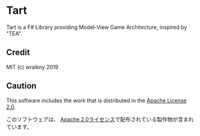# Tart
Tart is a F# Library providing Model-View Game Architecture, inspired by "TEA". 

## Credit
MIT (c) wraikny 2019  

## Caution
This software includes the work that is distributed in the [Apache License 2.0](http://www.apache.org/licenses/LICENSE-2.0).  

このソフトウェアは、 [Apache 2.0ライセンス](http://www.apache.org/licenses/LICENSE-2.0)で配布されている製作物が含まれています。  

